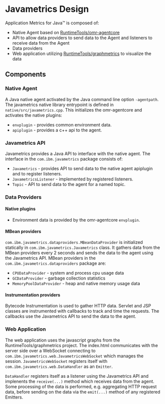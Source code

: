 # Javametrics Design

Application Metrics for Java&trade; is composed of:
* Native Agent based on [RuntimeTools/omr-agentcore](https://github.com/RuntimeTools/omr-agentcore)
* API to allow data providers to send data to the Agent and listeners to receive data from the Agent
* Data providers
* Web application utilizing [RuntimeTools/graphmetrics](https://github.com/RuntimeTools/graphmetrics) to visualize the data 

## Components 
### Native Agent
A Java native agent activated by the Java command line option `-agentpath`. The javametrics native library entrypoint is defined in `native/src/javametrics.cpp`. This initializes the omr-agentcore and activates the native plugins:
* `envplugin` - provides common environment data.
* `apiplugin` - provides a c++ api to the agent.

### Javametrics API
Javametrics provides a Java API to interface with the native agent. The interface in the `com.ibm.javametrics` package consists of: 
* `Javametrics` - provides API to send data to the native agent apiplugin and to register listeners.
* `JavametricsListener` - implemented by registered listeners.
* `Topic` - API to send data to the agent for a named topic.

### Data Providers

#### Native plugins
* Environment data is provided by the omr-agentcore `envplugin`.

#### MBean providers
`com.ibm.javametrics.dataproviders.MBeanDataProvider` is initialized statically in `com.ibm.javametrics.Javametrics` class. It gathers data from the MBean providers every 2 seconds and sends the data to the agent using the Javametrics API. MBean providers in the `com.ibm.javametrics.dataproviders` package are:
* `CPUDataProvider` - system and process cpu usage data
* `GCDataProvider` - garbage collection statistics
* `MemoryPoolDataProvider` - heap and native memory usage data

#### Instrumentation providers
Bytecode Instrumentation is used to gather HTTP data. Servlet and JSP classes are instrumented with callbacks to track and time the requests. The callbacks use the Javametrics API to send the data to the agent.

### Web Application
The web application uses the javascript graphs from the RuntimeTools/graphmetrics project. The index.html communicates with the server side over a WebSocket connecting to `com.ibm.javametrics.web.JavametricsWebSocket` which manages the session. `JavametricsWebSocket` registers itself with `com.ibm.javametrics.web.DataHandler` as an `Emitter`. 

`DataHandler` registers itself as a listener using the Javametrics API and implenents the `receive(...)` method which receives data from the agent. Some processing of the data is performed, e.g. aggregating HTTP request data, before sending on the data via the `emit(...)` method of any registered Emitters. 
